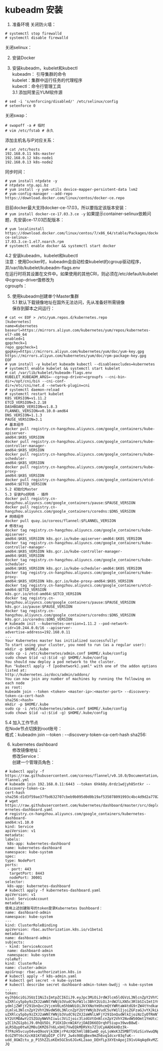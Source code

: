 kubeadm 安装
===========
1. 准备环境
关闭防火墙：
```
# systemctl stop firewalld
# systemctl disable firewalld
```  
关闭selinux：  

2. 安装Docker  

3. 安装kubeadm，kubelet和kubectl  
kubeadm： 引导集群的命令  
kubelet：集群中运行任务的代理程序  
kubectl：命令行管理工具  
3.1 添加阿里云YUM软件源  
```
# sed -i 's/enforcing/disabled/' /etc/selinux/config
# setenforce 0
```
关闭swap：  
```
# swapoff -a # 临时
# vim /etc/fstab # 永久
```  
添加主机名与IP对应关系：  
```
# cat /etc/hosts
192.168.0.11 k8s-master
192.168.0.12 k8s-node1
192.168.0.13 k8s-node2
```  
同步时间：  
```
# yum install ntpdate -y
# ntpdate ntp.api.bz
# yum install -y yum-utils device-mapper-persistent-data lvm2
# yum-config-manager --add-repo https://download.docker.com/linux/centos/docker-ce.repo
```  
目前docker最大支持docker-ce-17.03，所以要指定该版本安装：  
``` # yum install docker-ce-17.03.3.ce -y ```
如果提示container-selinux依赖问题，先安装ce-17.03匹配版本：  
```
# yum localinstall
https://download.docker.com/linux/centos/7/x86_64/stable/Packages/docker-ce-selinux-
17.03.3.ce-1.el7.noarch.rpm
# systemctl enable docker && systemctl start docker
```  
4.2 安装kubeadm，kubelet和kubectl  
注意：使用Docker时，kubeadm会自动检查kubelet的cgroup驱动程序，并/var/lib/kubelet/kubeadm-flags.env  
在运行时将其设置在文件中。如果使用的其他CRI，则必须在/etc/default/kubelet中cgroup-driver值修改为  
cgroupfs：  

5. 使用kubeadm创建单个Master集群  
5.1 默认下载镜像地址在国外无法访问，先从准备好所需镜像  
保存到脚本之间运行：  
```
# cat << EOF > /etc/yum.repos.d/kubernetes.repo
[kubernetes]
name=Kubernetes
baseurl=https://mirrors.aliyun.com/kubernetes/yum/repos/kubernetes-el7-x86_64
enabled=1
gpgcheck=1
repo_gpgcheck=1
gpgkey=https://mirrors.aliyun.com/kubernetes/yum/doc/yum-key.gpg
https://mirrors.aliyun.com/kubernetes/yum/doc/rpm-package-key.gpg
EOF
# yum install -y kubelet kubeadm kubectl --disableexcludes=kubernetes
# systemctl enable kubelet && systemctl start kubelet
# cat /var/lib/kubelet/kubeadm-flags.env
KUBELET_KUBEADM_ARGS=--cgroup-driver=cgroupfs --cni-bin-dir=/opt/cni/bin --cni-conf-
dir=/etc/cni/net.d --network-plugin=cni
# systemctl daemon-reload
# systemctl restart kubelet
K8S_VERSION=v1.11.2
ETCD_VERSION=3.2.18
DASHBOARD_VERSION=v1.8.3
FLANNEL_VERSION=v0.10.0-amd64
DNS_VERSION=1.1.3
PAUSE_VERSION=3.1
# 基本组件
docker pull registry.cn-hangzhou.aliyuncs.com/google_containers/kube-apiserver-
amd64:$K8S_VERSION
docker pull registry.cn-hangzhou.aliyuncs.com/google_containers/kube-controller-manager-
amd64:$K8S_VERSION
docker pull registry.cn-hangzhou.aliyuncs.com/google_containers/kube-scheduler-
amd64:$K8S_VERSION
docker pull registry.cn-hangzhou.aliyuncs.com/google_containers/kube-proxy-
amd64:$K8S_VERSION
docker pull registry.cn-hangzhou.aliyuncs.com/google_containers/etcd-
amd64:$ETCD_VERSION
5.2 初始化Master
5.3 安装Pod网络 - 插件
docker pull registry.cn-hangzhou.aliyuncs.com/google_containers/pause:$PAUSE_VERSION
docker pull registry.cn-hangzhou.aliyuncs.com/google_containers/coredns:$DNS_VERSION
# 网络组件
docker pull quay.io/coreos/flannel:$FLANNEL_VERSION
# 修改tag
docker tag registry.cn-hangzhou.aliyuncs.com/google_containers/kube-apiserver-
amd64:$K8S_VERSION k8s.gcr.io/kube-apiserver-amd64:$K8S_VERSION
docker tag registry.cn-hangzhou.aliyuncs.com/google_containers/kube-controller-manager-
amd64:$K8S_VERSION k8s.gcr.io/kube-controller-manager-amd64:$K8S_VERSION
docker tag registry.cn-hangzhou.aliyuncs.com/google_containers/kube-scheduler-
amd64:$K8S_VERSION k8s.gcr.io/kube-scheduler-amd64:$K8S_VERSION
docker tag registry.cn-hangzhou.aliyuncs.com/google_containers/kube-proxy-
amd64:$K8S_VERSION k8s.gcr.io/kube-proxy-amd64:$K8S_VERSION
docker tag registry.cn-hangzhou.aliyuncs.com/google_containers/etcd-amd64:$ETCD_VERSION
k8s.gcr.io/etcd-amd64:$ETCD_VERSION
docker tag registry.cn-hangzhou.aliyuncs.com/google_containers/pause:$PAUSE_VERSION
k8s.gcr.io/pause:$PAUSE_VERSION
docker tag registry.cn-hangzhou.aliyuncs.com/google_containers/coredns:$DNS_VERSION
k8s.gcr.io/coredns:$DNS_VERSION
# kubeadm init --kubernetes-version=1.11.2 --pod-network-cidr=10.244.0.0/16 --apiserver-
advertise-address=192.168.0.11
...
Your Kubernetes master has initialized successfully!
To start using your cluster, you need to run (as a regular user):
mkdir -p $HOME/.kube
sudo cp -i /etc/kubernetes/admin.conf $HOME/.kube/config
sudo chown $(id -u):$(id -g) $HOME/.kube/config
You should now deploy a pod network to the cluster.
Run "kubectl apply -f [podnetwork].yaml" with one of the addon options listed at:
http://kubernetes.io/docs/admin/addons/
You can now join any number of machines by running the following on each node
as root:
kubeadm join --token <token> <master-ip>:<master-port> --discovery-token-ca-cert-hash
sha256:<hash>
mkdir -p $HOME/.kube
sudo cp -i /etc/kubernetes/admin.conf $HOME/.kube/config
sudo chown $(id -u):$(id -g) $HOME/.kube/config
```
5.4 加入工作节点  
在Node节点切换到root账号：  
格式：kubeadm join --token : --discovery-token-ca-cert-hash sha256:  

6. kubernetes dashboard  
修改镜像地址：  
修改Service：  
创建一个管理员角色：  
```
# kubectl apply -f
https://raw.githubusercontent.com/coreos/flannel/v0.10.0/Documentation/kube-flannel.yml
# kubeadm join 192.168.0.11:6443 --token 6hk68y.0rdz1wdjyh85ntkr --discovery-token-ca-
cert-hash sha256:d1d3f59ae37fbd632707cbeb9b095d0d0b19af535078091993c4bc4d9d2a7782
# wget
https://raw.githubusercontent.com/kubernetes/dashboard/master/src/deploy/recommended/kub
ernetes-dashboard.yaml
# registry.cn-hangzhou.aliyuncs.com/google_containers/kubernetes-dashboard-
amd64:v1.10.0
kind: Service
apiVersion: v1
metadata:
labels:
 k8s-app: kubernetes-dashboard
name: kubernetes-dashboard
namespace: kube-system
spec:
type: NodePort
ports:
 - port: 443
  targetPort: 8443
  nodePort: 30001
selector:
 k8s-app: kubernetes-dashboard
# kubectl apply -f kubernetes-dashboard.yaml
apiVersion: v1
kind: ServiceAccount
metadata:
使用上述创建账号的token登录Kubernetes Dashboard：
name: dashboard-admin
namespace: kube-system
---
kind: ClusterRoleBinding
apiVersion: rbac.authorization.k8s.io/v1beta1
metadata:
name: dashboard-admin
subjects:
- kind: ServiceAccount
 name: dashboard-admin
 namespace: kube-system
roleRef:
kind: ClusterRole
name: cluster-admin
apiGroup: rbac.authorization.k8s.io
# kubectl apply -f k8s-admin.yaml
# kubectl get secret -n kube-system
# kubectl describe secret dashboard-admin-token-bwdjj -n kube-system
...
token:  
eyJhbGciOiJSUzI1NiIsImtpZCI6IiJ9.eyJpc3MiOiJrdWJlcm5ldGVzL3NlcnZpY2VhY2NvdW50Iiwia3ViZXJ
uZXRlcy5pby9zZXJ2aWNlYWNjb3VudC9uYW1lc3BhY2UiOiJrdWJlLXN5c3RlbSIsImt1YmVybmV0ZXMuaW8vc2V
ydmljZWFjY291bnQvc2VjcmV0Lm5hbWUiOiJkYXNoYm9hcmQtYWRtaW4tdG9rZW4tYndkamoiLCJrdWJlcm5ldGV
zLmlvL3NlcnZpY2VhY2NvdW50L3NlcnZpY2UtYWNjb3VudC5uYW1lIjoiZGFzaGJvYXJkLWFkbWluIiwia3ViZXJ
uZXRlcy5pby9zZXJ2aWNlYWNjb3VudC9zZXJ2aWNlLWFjY291bnQudWlkIjoiNzIyOTRmNTUtYjc1OC0xMWU4LTh
kY2UtMDAwYzI5ZGUyNWVhIiwic3ViIjoic3lzdGVtOnNlcnZpY2VhY2NvdW50Omt1YmUtc3lzdGVtOmRhc2hib2F
yZC1hZG1pbiJ9.0hQU5Di_P1OX1DcnW2AYzjDAED66EOrqhF5iupv39wvB8wE-
aLRSQyp0twX2M8u1KMZ67n6LxbH17VwEQkMDRVXs7ZlUCyAAD6kHDz3k-
f7PAzH5vcuyO4veQ9ooVjk3DKjrP4zXQChHllBB1wmD_oyLjoWxK3Z5MBTlVGzSixVwuQNpFPbuS6Z7iLGwUOgjI
0cGZ9Tt6cXzcK81KfAEpDIP_CtFV_Jw4s98EgBex9mZh6vq1dcxr03qfuK--
udd_8GWZctu_p_P15hZZLoKEm5GCbs6JGvKL2aao_DEHfLp3XYEnApojI91vU4qAqdkvMZ2qWQNGYv4KNi2yPOO
JQ
```  
